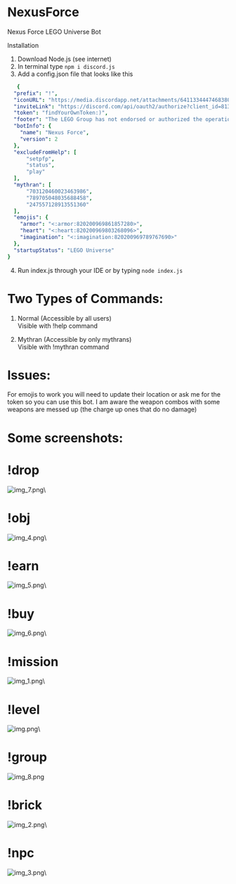 # NexusForce
Nexus Force LEGO Universe Bot

Installation
1. Download Node.js (see internet)
2. In terminal type `npm i discord.js`
3. Add a config.json file that looks like this
```yaml
   {
  "prefix": "!",
  "iconURL": "https://media.discordapp.net/attachments/641133444746838016/813621671461781544/circle-cropped_1.png",
  "inviteLink": "https://discord.com/api/oauth2/authorize?client_id=813618765685456916&permissions=52288&scope=bot",
  "token": "findYourOwnToken:)",
  "footer": "The LEGO Group has not endorsed or authorized the operation of this game and is not liable for any safety issues in relation to the operation of this game.",
  "botInfo": {
    "name": "Nexus Force",
    "version": 2
  },
  "excludeFromHelp": [
      "setpfp",
      "status",
      "play"
  ],
  "mythran": [
      "703120460023463986",
      "789705048035688458",
      "247557128913551360"
  ],
  "emojis": {
    "armor": "<:armor:820200969861857280>",
    "heart": "<:heart:820200969803268096>",
    "imagination": "<:imagination:820200969789767690>"
  },
  "startupStatus": "LEGO Universe"
}
   ```

4. Run index.js through your IDE or by typing `node index.js`

# Two Types of Commands:
1. Normal (Accessible by all users)\
Visible with !help command
   
2. Mythran (Accessible by only mythrans)\
Visible with !mythran command
   
# Issues:
For emojis to work you will need to update their location or ask me for the token so you can use this bot.
I am aware the weapon combos with some weapons are messed up (the charge up ones that do no damage)

# Some screenshots:
# !drop
![img_7.png](img_7.png)\
# !obj
![img_4.png](img_4.png)\
# !earn
![img_5.png](img_5.png)\
# !buy
![img_6.png](img_6.png)\
# !mission
![img_1.png](img_1.png)\
# !level
![img.png](img.png)\
# !group
![img_8.png](img_8.png)
# !brick
![img_2.png](img_2.png)\
# !npc
![img_3.png](img_3.png)\

